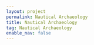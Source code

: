 ```yaml
---
layout: project
permalink: Nautical Archaeology
title: Nautical Archaeology
tag: Nautical Archaeology
enable_nav: false
---
```

    